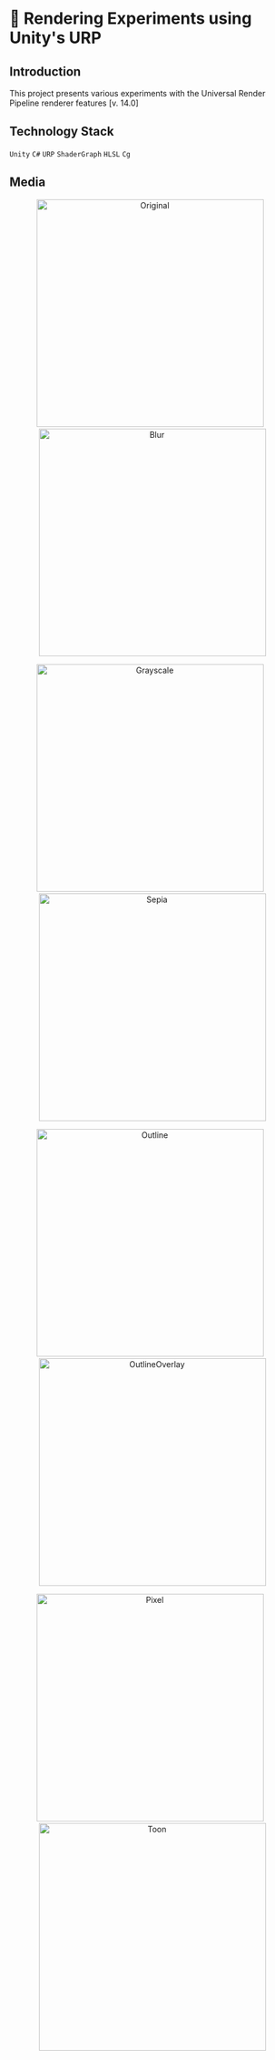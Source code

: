 # 🎨 Rendering Experiments using Unity's URP

## Introduction
This project presents various experiments with the Universal Render Pipeline renderer features [v. 14.0]

## Technology Stack
`Unity` `C#` `URP` `ShaderGraph` `HLSL` `Cg`

## Media
<p align="center">
  <img width="400" alt="Original" src="https://github.com/KamronSaliev/rendering-experiments/assets/39851011/a96a81c6-0a1c-4e94-9e33-a90f3964d38b">
  &nbsp
  <img width="400" alt="Blur" src="https://github.com/KamronSaliev/rendering-experiments/assets/39851011/0da87481-c9fa-47f6-98cc-8cb2f61add06">
</p>
<p align="center">
  <img width="400" alt="Grayscale" src="https://github.com/KamronSaliev/rendering-experiments/assets/39851011/b87cce37-3e35-42e3-81e8-d29ad0d1d075">
  &nbsp
  <img width="400" alt="Sepia" src="https://github.com/KamronSaliev/rendering-experiments/assets/39851011/81e1a3bf-638e-442b-9b24-3788e5fa501e">
</p>
<p align="center">
  <img width="400" alt="Outline" src="https://github.com/KamronSaliev/rendering-experiments/assets/39851011/8a86e72d-3032-40f0-a11e-ef411d80ee7b">
  &nbsp
  <img width="400" alt="OutlineOverlay" src="https://github.com/KamronSaliev/rendering-experiments/assets/39851011/7e142892-1915-433a-a48c-c3dfb542a671">
</p>
<p align="center">
  <img width="400" alt="Pixel" src="https://github.com/KamronSaliev/rendering-experiments/assets/39851011/522ab7ba-dd47-4183-97a9-3af3d7880e8f">
  &nbsp
  <img width="400" alt="Toon" src="https://github.com/KamronSaliev/rendering-experiments/assets/39851011/dbb86007-890b-4137-8f81-2f72727f2303">
</p>
